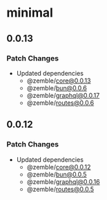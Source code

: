 # minimal

## 0.0.13

### Patch Changes

- Updated dependencies
  - @zemble/core@0.0.13
  - @zemble/bun@0.0.6
  - @zemble/graphql@0.0.17
  - @zemble/routes@0.0.6

## 0.0.12

### Patch Changes

- Updated dependencies
  - @zemble/core@0.0.12
  - @zemble/bun@0.0.5
  - @zemble/graphql@0.0.16
  - @zemble/routes@0.0.5
